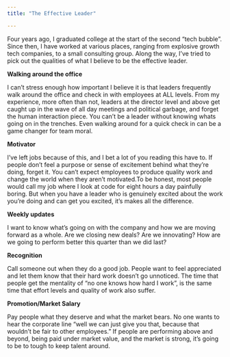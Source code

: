 ```yaml
---
title: "The Effective Leader"

---
```

Four years ago, I graduated college at the start of the second “tech bubble”. Since then, I have worked at various places, ranging from explosive growth tech companies, to a small consulting group. Along the way, I’ve tried to pick out the qualities of what I believe to be the effective leader.

**Walking around the office**

I can’t stress enough how important I believe it is that leaders frequently walk around the office and check in with employees at ALL levels. From my experience, more often than not, leaders at the director level and above get caught up in the wave of all day meetings and political garbage, and forget the human interaction piece. You can’t be a leader without knowing whats going on in the trenches. Even walking around for a quick check in can be a game changer for team moral.

**Motivator**

I’ve left jobs because of this, and I bet a lot of you reading this have to. If people don’t feel a purpose or sense of excitement behind what they’re doing, forget it. You can’t expect employees to produce quality work and change the world when they aren’t motivated.To be honest, most people would call my job where I look at code for eight hours a day painfully boring. But when you have a leader who is genuinely excited about the work you’re doing and can get you excited, it’s makes all the difference.

**Weekly updates**

I want to know what’s going on with the company and how we are moving forward as a whole. Are we closing new deals? Are we innovating? How are we going to perform better this quarter than we did last? 

**Recognition**

Call someone out when they do a good job.  People want to feel appreciated and let them know that their hard work doesn’t go unnoticed.  The time that people get the mentality of “no one knows how hard I work”, is the same time that effort levels and quality of work also suffer.

**Promotion/Market Salary**

Pay people what they deserve and what the market bears. No one wants to hear the corporate line “well we can just give you that, because that wouldn’t be fair to other employees.”  If people are performing above and beyond, being paid under market value, and the market is strong, it’s going to be to tough to keep talent around.

